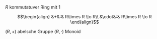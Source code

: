 $R$ kommutatuver Ring mit 1

$$\begin{align}
&+&:& R\times R \to R\\
&\cdot&:& R\times R \to R
\end{align}$$

$(R, +)$ abelsche Gruppe
$(R, \cdot)$ Monoid